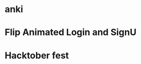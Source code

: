 # anki
<html>
<head>
  <link rel="stylesheet" type="text/css" href="clock_style.css">
  <script type="text/javascript">
    window.onload = setInterval(clock,1000);

    function clock()
    {
	  var d = new Date();
	  
	  var date = d.getDate();
	  
	  var month = d.getMonth();
	  var montharr =["Jan","Feb","Mar","April","May","June","July","Aug","September","Oct","Nov","Dec"];
	  month=montharr[month];
	  
	  var year = d.getFullYear();
	  
	  var day = d.getDay();
 patch-1
	  var dayarr =["Sun","Mon","Tues","Wed","Thu","Fri","Sat"];
	  var dayarr =["Sunday","Monday","Tuesday","Wednesday","Thursday","Friday","Saturday"];

	  day=dayarr[day];
	  
	  var hour =d.getHours();
      var min = d.getMinutes();
	  var sec = d.getSeconds();
	
	  document.getElementById("date").innerHTML=day+" "+date+" "+month+" "+year;
	  document.getElementById("time").innerHTML=hour+":"+min+":"+sec;
    }
   # make it more complex and encrypt it for security purposes
  </script>
</head>

<body>
   <h1>Flip Animated Login and SignU</h1>
   <h1>Hacktober fest</h1>
   <p id="date"></p>
   <p id="time"></p>

 </body>
</html>
